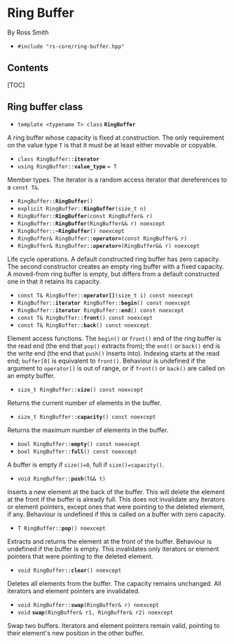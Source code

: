 # Ring Buffer #

By Ross Smith

* `#include "rs-core/ring-buffer.hpp"`

## Contents ##

[TOC]

## Ring buffer class ##

* `template <typename T> class` **`RingBuffer`**

A ring buffer whose capacity is fixed at construction. The only requirement on
the value type `T` is that it must be at least either movable or copyable.

* `class RingBuffer::`**`iterator`**
* `using RingBuffer::`**`value_type`** `= T`

Member types. The iterator is a random access iterator that dereferences to a
`const T&`.

* `RingBuffer::`**`RingBuffer`**`()`
* `explicit RingBuffer::`**`RingBuffer`**`(size_t n)`
* `RingBuffer::`**`RingBuffer`**`(const RingBuffer& r)`
* `RingBuffer::`**`RingBuffer`**`(RingBuffer&& r) noexcept`
* `RingBuffer::`**`~RingBuffer`**`() noexcept`
* `RingBuffer& RingBuffer::`**`operator=`**`(const RingBuffer& r)`
* `RingBuffer& RingBuffer::`**`operator=`**`(RingBuffer&& r) noexcept`

Life cycle operations. A default constructed ring buffer has zero capacity.
The second constructor creates an empty ring buffer with a fixed capacity. A
moved-from ring buffer is empty, but differs from a default constructed one in
that it retains its capacity.

* `const T& RingBuffer::`**`operator[]`**`(size_t i) const noexcept`
* `RingBuffer::`**`iterator`**` RingBuffer::`**`begin`**`() const noexcept`
* `RingBuffer::`**`iterator`**` RingBuffer::`**`end`**`() const noexcept`
* `const T& RingBuffer::`**`front`**`() const noexcept`
* `const T& RingBuffer::`**`back`**`() const noexcept`

Element access functions. The `begin()` or `front()` end of the ring buffer is
the read end (the end that `pop()` extracts from); the `end()` or `back()` end
is the write end (the end that `push()` inserts into). Indexing starts at the
read end; `buffer[0]` is equivalent to `front()`. Behaviour is undefined if
the argument to `operator[]` is out of range, or if `front()` or `back()` are
called on an empty buffer.

* `size_t RingBuffer::`**`size`**`() const noexcept`

Returns the current number of elements in the buffer.

* `size_t RingBuffer::`**`capacity`**`() const noexcept`

Returns the maximum number of elements in the buffer.

* `bool RingBuffer::`**`empty`**`() const noexcept`
* `bool RingBuffer::`**`full`**`() const noexcept`

A buffer is empty if `size()=0`, full if `size()=capacity()`.

* `void RingBuffer::`**`push`**`(T&& t)`

Inserts a new element at the back of the buffer. This will delete the element
at the front if the buffer is already full. This does not invalidate any
iterators or element pointers, except ones that were pointing to the deleted
element, if any. Behaviour is undefined if this is called on a buffer with
zero capacity.

* `T RingBuffer::`**`pop`**`() noexcept`

Extracts and returns the element at the front of the buffer. Behaviour is
undefined if the buffer is empty. This invalidates only iterators or element
pointers that were pointing to the deleted element.

* `void RingBuffer::`**`clear`**`() noexcept`

Deletes all elements from the buffer. The capacity remains unchanged. All
iterators and element pointers are invalidated.

* `void RingBuffer::`**`swap`**`(RingBuffer& r) noexcept`
* `void` **`swap`**`(RingBuffer& r1, RingBuffer& r2) noexcept`

Swap two buffers. Iterators and element pointers remain valid, pointing to
their element's new position in the other buffer.
